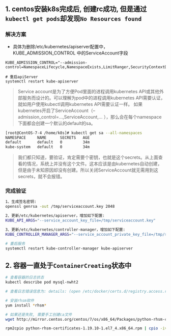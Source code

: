 ## 1. centos安装k8s完成后, 创建rc成功, 但是通过`kubectl get pods`却发现`No Resources found`
### 解决方案
  - 具体为删除/etc/kubernetes/apiserver配置中，KUBE_ADMISSION_CONTROL 中的ServiceAccount字段
```
KUBE_ADMISSION_CONTROL="--admission-control=NamespaceLifecycle,NamespaceExists,LimitRanger,SecurityContextDeny,ResourceQuota"

# 重启apiServer
systemctl restart kube-apiserver
```
>Service account是为了方便Pod里面的进程调用kubernetes API或其他外部服务而设计的。可以理解为pod中的进程调用kubernetes API需要认证，就如用户使用kubectl调用kubernetes API需要认证一样。
>如果kubernetes开启了ServiceAccount（–admission_control=…,ServiceAccount,… ），那么会在每个namespace下面都会创建一个默认的default的sa。
```sh
[root@CentOS-7-4 /home/k8s]# kubectl get sa --all-namespaces
NAMESPACE     NAME      SECRETS   AGE
default       default   0         34m
kube-system   default   0         34m
```
> 我们都只知道，要验证，肯定需要个密钥，也就是这个secrets。从上面查看的情况，系统上并没有这个文件。这本应该是由kubernetes自动创建，但是由于未知原因却没有创建。所以关闭ServiceAccount就无需用到这secrets，就不会报错。

### 完成验证
```sh
1、生成签名密钥:
openssl genrsa -out /tmp/serviceaccount.key 2048

2、更新/etc/kubernetes/apiserver，增加如下配置:
KUBE_API_ARGS="--service_account_key_file=/tmp/serviceaccount.key"

3、更新/etc/kubernetes/controller-manager，增加如下配置:
KUBE_CONTROLLER_MANAGER_ARGS="--service_account_private_key_file=/tmp/serviceaccount.key"

# 重启服务
systemctl restart kube-controller-manager kube-apiserver
```

## 2. 容器一直处于`ContainerCreating`状态中
```sh
# 查看容器的日志状态
kubectl describe pod mysql-nwht2

# 查看日志错误信息为: details: (open /etc/docker/certs.d/registry.access.redhat.com/redhat-ca.crt: no such file or directory)

# 安装rhsm软件
yum install *rhsm*

# 如果还是失败, 需要手工创建ca文件
wget http://mirror.centos.org/centos/7/os/x86_64/Packages/python-rhsm-certificates-1.19.10-1.el7_4.x86_64.rpm

rpm2cpio python-rhsm-certificates-1.19.10-1.el7_4.x86_64.rpm | cpio -iv --to-stdout ./etc/rhsm/ca/redhat-uep.pem | tee /etc/rhsm/ca/redhat-uep.pem
```
